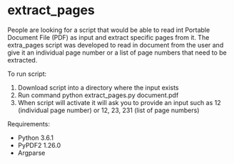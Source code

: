 # extract_pages

People are looking for a script that would be able to read int Portable Document File (PDF) as input and extract specific pages from it.
The extra_pages script was developed to read in document from the user and give it an individual page number or a list of page numbers that need to be extracted.

To run script:
1. Download script into a directory where the input exists
2. Run command python extract_pages.py document.pdf
3. When script will activate it will ask you to provide an input such as 12 (individual page number) or 12, 23, 231 (list of page numbers)

Requirements:
  - Python 3.6.1
  - PyPDF2 1.26.0
  - Argparse
